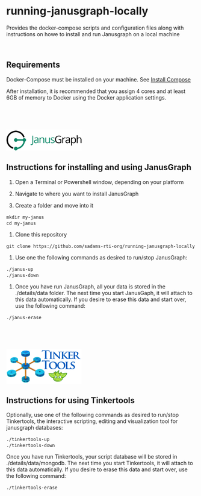 running-janusgraph-locally
==========================

Provides the docker-compose scripts and configuration files along with
instructions on howe to install and run Janusgraph on a local machine

 

Requirements
------------

Docker-Compose must be installed on your machine.  See [Install
Compose](https://docs.docker.com/v17.09/compose/install/)

After installation, it is recommended that you assign 4 cores and at least 6GB
of memory to Docker using the Docker application settings.

 

 

![](https://github.com/sadams-rti-org/running-janusgraph-locally/blob/master/details/janusgraph-logo-small.png)

Instructions for installing and using JanusGraph
------------------------------------------------

1.  Open a Terminal or Powershell window, depending on your platform

2.  Navigate to where you want to install JanusGraph

3.  Create a folder and move into it

~~~~~~~~~~~~~~~~~~~~~~~~~~~~~~~~~~~~~~~~~~~~~~~~~~~~~~~~~~~~~~~~~~~~~~~~~~~~~~~~
mkdir my-janus
cd my-janus
~~~~~~~~~~~~~~~~~~~~~~~~~~~~~~~~~~~~~~~~~~~~~~~~~~~~~~~~~~~~~~~~~~~~~~~~~~~~~~~~

1.  Clone this repository

~~~~~~~~~~~~~~~~~~~~~~~~~~~~~~~~~~~~~~~~~~~~~~~~~~~~~~~~~~~~~~~~~~~~~~~~~~~~~~~~
git clone https://github.com/sadams-rti-org/running-janusgraph-locally
~~~~~~~~~~~~~~~~~~~~~~~~~~~~~~~~~~~~~~~~~~~~~~~~~~~~~~~~~~~~~~~~~~~~~~~~~~~~~~~~

1.  Use one the following commands as desired to run/stop JanusGraph:

~~~~~~~~~~~~~~~~~~~~~~~~~~~~~~~~~~~~~~~~~~~~~~~~~~~~~~~~~~~~~~~~~~~~~~~~~~~~~~~~
./janus-up
./janus-down
~~~~~~~~~~~~~~~~~~~~~~~~~~~~~~~~~~~~~~~~~~~~~~~~~~~~~~~~~~~~~~~~~~~~~~~~~~~~~~~~

1.  Once you have run JanusGraph, all your data is stored in the ./details/data
    folder.  The next time you start JanusGaph, it will attach to this data
    automatically.  If you desire to erase this data and start over, use the
    following command:

~~~~~~~~~~~~~~~~~~~~~~~~~~~~~~~~~~~~~~~~~~~~~~~~~~~~~~~~~~~~~~~~~~~~~~~~~~~~~~~~
./janus-erase
~~~~~~~~~~~~~~~~~~~~~~~~~~~~~~~~~~~~~~~~~~~~~~~~~~~~~~~~~~~~~~~~~~~~~~~~~~~~~~~~

 

 

![](https://github.com/sadams-rti-org/running-janusgraph-locally/blob/master/details/tinkertools-logo-small.png)

Instructions for using Tinkertools
----------------------------------

Optionally, use one of the following commands as desired to run/stop
Tinkertools, the interactive scripting, editing and visualization tool for
janusgraph databases:

~~~~~~~~~~~~~~~~~~~~~~~~~~~~~~~~~~~~~~~~~~~~~~~~~~~~~~~~~~~~~~~~~~~~~~~~~~~~~~~~
./tinkertools-up
./tinkertools-down
~~~~~~~~~~~~~~~~~~~~~~~~~~~~~~~~~~~~~~~~~~~~~~~~~~~~~~~~~~~~~~~~~~~~~~~~~~~~~~~~

Once you have run Tinkertools, your script database will be stored in
./details/data/mongodb.  The next time you start Tinkertools, it will attach to
this data automatically.  If you desire to erase this data and start over, use
the following command:

~~~~~~~~~~~~~~~~~~~~~~~~~~~~~~~~~~~~~~~~~~~~~~~~~~~~~~~~~~~~~~~~~~~~~~~~~~~~~~~~
./tinkertools-erase
~~~~~~~~~~~~~~~~~~~~~~~~~~~~~~~~~~~~~~~~~~~~~~~~~~~~~~~~~~~~~~~~~~~~~~~~~~~~~~~~

 
